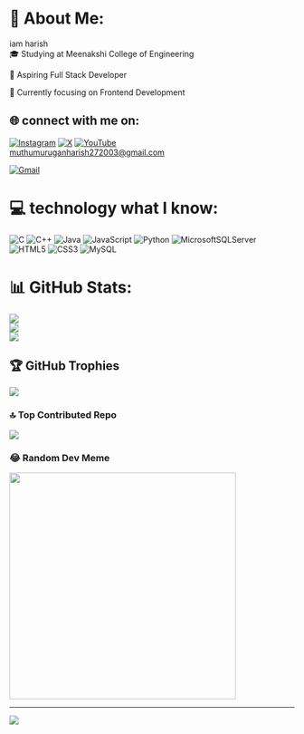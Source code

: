 # 💫 About Me:
iam harish<br>
🎓 Studying at Meenakshi College of Engineering

🚀 Aspiring Full Stack Developer

🌱 Currently focusing on Frontend Development




## 🌐 connect with me on:
[![Instagram](https://img.shields.io/badge/Instagram-%23E4405F.svg?logo=Instagram&logoColor=white)](https://instagram.com/_l0nely._.w0lf_) [![X](https://img.shields.io/badge/X-black.svg?logo=X&logoColor=white)](https://x.com/@harish2003born) [![YouTube](https://img.shields.io/badge/YouTube-%23FF0000.svg?logo=YouTube&logoColor=white)](https://youtube.com/@muthumuruganharish272003@gmail.com) <br>
[muthumuruganharish272003@gmail.com](mailto:muthumuruganharish272003@gmail.com)

[![Gmail](https://img.shields.io/badge/Email-D14836?style=for-the-badge&logo=gmail&logoColor=white)](mailto:muthumuruganharish272003@gmail.com)

# 💻 technology what I know:
![C](https://img.shields.io/badge/c-%2300599C.svg?style=for-the-badge&logo=c&logoColor=white) ![C++](https://img.shields.io/badge/c++-%2300599C.svg?style=for-the-badge&logo=c%2B%2B&logoColor=white) ![Java](https://img.shields.io/badge/java-%23ED8B00.svg?style=for-the-badge&logo=openjdk&logoColor=white) ![JavaScript](https://img.shields.io/badge/javascript-%23323330.svg?style=for-the-badge&logo=javascript&logoColor=%23F7DF1E) ![Python](https://img.shields.io/badge/python-3670A0?style=for-the-badge&logo=python&logoColor=ffdd54) ![MicrosoftSQLServer](https://img.shields.io/badge/Microsoft%20SQL%20Server-CC2927?style=for-the-badge&logo=microsoft%20sql%20server&logoColor=white) ![HTML5](https://img.shields.io/badge/html5-%23E34F26.svg?style=for-the-badge&logo=html5&logoColor=white) ![CSS3](https://img.shields.io/badge/css3-%231572B6.svg?style=for-the-badge&logo=css3&logoColor=white) ![MySQL](https://img.shields.io/badge/mysql-%2300000f.svg?style=for-the-badge&logo=mysql&logoColor=white)
# 📊 GitHub Stats:
![](https://github-readme-stats.vercel.app/api?username=muthumuruganharish&theme=dark&hide_border=false&include_all_commits=false&count_private=false)<br/>
![](https://github-readme-streak-stats.herokuapp.com/?user=muthumuruganharish&theme=dark&hide_border=false)<br/>
![](https://github-readme-stats.vercel.app/api/top-langs/?username=muthumuruganharish&theme=dark&hide_border=false&include_all_commits=false&count_private=false&layout=compact)

## 🏆 GitHub Trophies
![](https://github-profile-trophy.vercel.app/?username=muthumuruganharish&theme=radical&no-frame=false&no-bg=false&margin-w=4)

### 🔝 Top Contributed Repo
![](https://github-contributor-stats.vercel.app/api?username=muthumuruganharish&limit=5&theme=radical&combine_all_yearly_contributions=true)

### 😂 Random Dev Meme
<img src='https://randommeme-five.vercel.app/' style="height: 400px;"/>

---
[![](https://visitcount.itsvg.in/api?id=muthumuruganharish&icon=0&color=0)](https://visitcount.itsvg.in)

<!-- Proudly created with GPRM ( https://gprm.itsvg.in ) -->
